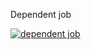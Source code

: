 Dependent job

[![dependent job](https://github.com/chayandeokar/Github-Exam-Question/actions/workflows/dependentjob.yaml/badge.svg)](https://github.com/chayandeokar/Github-Exam-Question/actions/workflows/dependentjob.yaml)
